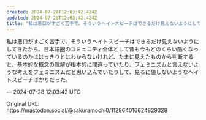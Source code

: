 ```yaml
---
created: 2024-07-28T12:03:42.424Z
updated: 2024-07-28T12:03:42.424Z
title: "私は悪口がすごく苦手で、そういうヘイトスピーチはできるだけ見えないようにしてきたから、日本語圏のコミュニティ全体として昔も今もどのくらい酷くなっているのかははっ[...]"
---
```


<p>私は悪口がすごく苦手で、そういうヘイトスピーチはできるだけ見えないようにしてきたから、日本語圏のコミュニティ全体として昔も今もどのくらい酷くなっているのかははっきりとはわからないけれど、たまに見えたものから判断すると、基本的な概念の理解が根本的に間違っていたり、フェミニズムと言えないような考えをフェミニズムだと思い込んでいたりして、見るに値しないようなヘイトスピーチばかりだった。</p>

&mdash; 2024-07-28 12:03:42 UTC

Original URL: https://mastodon.social/@sakuramochi0/112864016624829328
